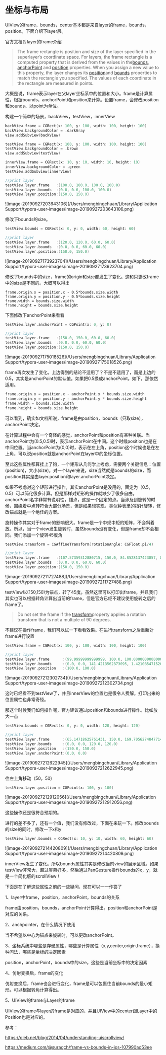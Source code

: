 # 坐标与布局

UIView的frame，bounds，center基本都是来自layer的frame，bounds，position。下面介绍下layer层。

官方文档对layer的frame介绍

> The frame rectangle is position and size of the layer specified in the superlayer’s coordinate space. For layers, the frame rectangle is a computed property that is derived from the values in the[bounds](apple-reference-documentation://hs1scbMgi0), [anchorPoint](apple-reference-documentation://hsLKrJbnXz) and [position](apple-reference-documentation://hsxpfBafgD) properties. When you assign a new value to this property, the layer changes its [position](apple-reference-documentation://hsxpfBafgD)and [bounds](apple-reference-documentation://hs1scbMgi0) properties to match the rectangle you specified. The values of each coordinate in the rectangle are measured in points.

大概是说，frame表示layer在父layer坐标系中的位置和大小。frame是计算属性，根据bounds，anchorPoint和position来计算。设置frame，会修改position和bounds。以point为单位。

构建一个简单的场景，backView，testView，innerView

```swift
backView.frame = CGRect(x: 100, y: 100, width: 100, height: 100)
backView.backgroundColor = .darkGray
view.addSubview(backView)

testView.frame = CGRect(x: 100, y: 100, width: 100, height: 100)
testView.backgroundColor = .brown
view.addSubview(testView)

innerView.frame = CGRect(x: 10, y: 10, width: 10, height: 10)
innerView.backgroundColor = .green
testView.addSubview(innerView)

//print layer
testView.layer.frame   :(100.0, 100.0, 100.0, 100.0)
testView.layer.bounds  :(0.0, 0.0, 100.0, 100.0)
testView.layer.position:(150.0, 150.0)
```

![image-20190927203643106](/Users/mengbingchuan/Library/Application Support/typora-user-images/image-20190927203643106.png)

修改下bounds的size。

````swift
testView.bounds = CGRect(x: 0, y: 0, width: 60, height: 60)

//print layer
testView.layer.frame   :(120.0, 120.0, 60.0, 60.0)
testView.layer.bounds  :(0.0, 0.0, 60.0, 60.0)
testView.layer.position:(150.0, 150.0)
````

![image-20190927173923704](/Users/mengbingchuan/Library/Application Support/typora-user-images/image-20190927173923704.png)

修改了bounds中的size，frame的origin和size都发生了变化。这和只更改frame中的size是不同的。大概可以得出

```
frame.origin.x = position.x - 0.5*bounds.size.width
frame.origin.y = position.y - 0.5*bounds.size.height
frame.width = bounds.size.width
frame.height = bounds.size.height
```



下面修改下anchorPoint来看看

````swift
testView.layer.anchorPoint = CGPoint(x: 0, y: 0)

//print layer
testView.layer.frame   :(150.0, 150.0, 60.0, 60.0)
testView.layer.bounds  :(0.0, 0.0, 60.0, 60.0)
testView.layer.position:(150.0, 150.0)
````

![image-20190927175018526](/Users/mengbingchuan/Library/Application Support/typora-user-images/image-20190927175018526.png)

frame再次发生了变化。上边得到的结论不适用了？不是不适用了，而是上边的0.5，其实是anchorPoint的默认值。如果把0.5换成anchorPoint，如下，那依然适用。

````swift
frame.origin.x = position.x - anchorPoint.x * bounds.size.width  
frame.origin.y = position.y - anchorPoint.y * bounds.size.height
frame.width = bounds.size.width
frame.height = bounds.size.height
````

可以看到，确实如文档所说，frame是由position，bounds（只取size），anchorPoint决定。



在计算过程中会有一个奇怪的感觉，anchorPoint和position有某种关联。当anchorPoint为(0.5,0.5)时，表示anchorPoint在中间。这个时候position也是在中间位置。当anchorPoint为(0,0)时，表示在左上角，position这个时候也是在左上角，可以说position就是anchorPoint在layer中的坐标位置。



至此这些属性都算挂上了钩，一个矩形从几何学上考虑，需要两个关键信息：位置(position)，大小(size)。对一个layer来说，size当然就是bounds的size，而position其实是由layer.position和layer.anchorPoint决定。

如果不考虑对这个矩形进行操作，其实anchorPoint是没用的，固定为（0.5，0.5）可以简化很多计算。但是那样对矩形的操作就缺少了很多自由。anchorPoint名字非常有说明性，锚点，这是一个固定的点。当涉及到旋转的时候，围绕着中点转符合大部分场景，但是如果想实现，类似钟表里的指针旋转，修改锚点就是一个绝佳的方案。

旋转操作其实对于frame的影响很大。frame是一个中规中矩的矩阵，不会斜着放。所以，当一个view发生旋转时，虽然bounds没有变化，但是frame却不会相同。我们添加一个旋转45度角

````swift
testView.transform = CGAffineTransform(rotationAngle: CGFloat.pi/4)

//print layer
testView.layer.frame   :(107.57359312880715, 150.0, 84.8528137423857, 84.8528137423857)
testView.layer.bounds  :(0.0, 0.0, 60.0, 60.0)
testView.layer.position:(150.0, 150.0)
````

![image-20190927211727488](/Users/mengbingchuan/Library/Application Support/typora-user-images/image-20190927211727488.png)

testView以(150,150)为锚点，转了45度。虽然这里可以打印出frame，并且我们其实也可以根据转角计算出当前的frame，但是官方已经不建议使用旋转之后的frame了。

> Do not set the frame if the [transform](apple-reference-documentation://hsxsl3Ynbw)property applies a rotation transform that is not a multiple of 90 degrees.

不建议在操作frame，我们可以试一下看看效果。在进行transform之后重新对frame进行设置

````swift
testView.frame = CGRect(x: 100, y: 100, width: 100, height: 100)

//print layer
testView.layer.frame      :(99.99999999999999, 100.0, 100.00000000000001, 100.0)
testView.layer.bounds     :(0.0, 0.0, 141.4213562373095, 1.4210854715202004e-14)
testView.layer.position   :(100.0, 100.0)
````

![image-20190927212302734](/Users/mengbingchuan/Library/Application Support/typora-user-images/image-20190927212302734.png)

这时已经看不到testView了，并且innerView的位置也是很令人费解。打印出来的位置属性也非常奇怪。

那这个时候我们如何操作呢，官方建议通过position和bounds进行操作。比如放大一点

````swift
testView.bounds = CGRect(x: 0, y: 0, width: 120, height: 120)

//print layer
testView.layer.frame      :(65.14718625761431, 150.0, 169.7056274847714, 169.7056274847714)
testView.layer.bounds     :(0.0, 0.0, 120.0, 120.0)
testView.layer.position   :(150.0, 150.0)
testView.layer.anchorPoint:(0.0, 0.0)
````

![image-20190927212622945](/Users/mengbingchuan/Library/Application Support/typora-user-images/image-20190927212622945.png)

往左上角移动（50，50）

````swift
testView.layer.position = CGPoint(x: 100, y: 100)
````

![image-20190927212912056](/Users/mengbingchuan/Library/Application Support/typora-user-images/image-20190927212912056.png)

这些操作还是很符合预期的。



进行的差不多了，还有一个值，我们没有修改过，下面在来玩一下。修改bounds的size的同时，修改一下x和y

````swift
testView.layer.bounds = CGRect(x: 10, y: 10, width: 60, height: 60)
````

![image-20190927214420809](/Users/mengbingchuan/Library/Application Support/typora-user-images/image-20190927214420809.png)

innerView发生了变化。所以bounds属性其实是修改当前view的展示区域。如果testView非常大，超过屏幕好多，然后通过PanGesture操作bounds的x，y，就是一个简化版的scrollView！



下面是在了解这些属性之前的一些疑问，现在可以一一作答了

1、layer中frame，position，anchorPoint，bounds的关系

frame由position，bounds，anchorPoint计算得出。position和anchorPoint是对应的关系。

2、anchpointer，在什么情况下使用

当不希望以中心为锚点来旋转时，可以更改anchorPoint。

3、坐标系统中哪些是存储属性，哪些是计算属性（x,y,center,origin,frame），换种问法，哪些是坐标的决定因素

position，anchorPoint，bounds中的size，这些是当前坐标中的决定因素

4、仿射变换后，frame的变化

仿射变换后，frame也会进行变化，frame是可以包裹住当前bounds的最小矩形。可以根据转角计算得出。

5、UIView的frame与Layer的frame

UIView的frame与layer的frame是对应的，并且UIView中的center跟Layer中的Position也是对应的。



参考：

<https://oleb.net/blog/2014/04/understanding-uiscrollview/>

<https://medium.com/@suragch/frame-vs-bounds-in-ios-107990ad53ee>